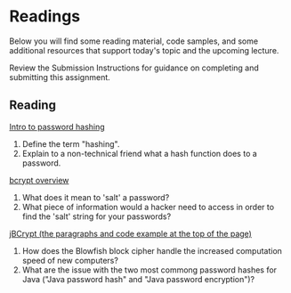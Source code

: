 # Readings

Below you will find some reading material, code samples, and some additional resources that support today's topic and the upcoming lecture.

Review the Submission Instructions for guidance on completing and submitting this assignment.

## Reading

[Intro to password hashing](https://auth0.com/blog/hashing-passwords-one-way-road-to-security/)

1. Define the term "hashing".
2. Explain to a non-technical friend what a hash function does to a password.

[bcrypt overview](https://medium.com/@danboterhoven/why-you-should-use-bcrypt-to-hash-passwords-af330100b861)

1. What does it mean to 'salt' a password?
2. What piece of information would a hacker need to access in order to find the 'salt' string for your passwords?

[jBCrypt (the paragraphs and code example at the top of the page)](https://www.mindrot.org/projects/jBCrypt/)

1. How does the Blowfish block cipher handle the increased computation speed of new computers?
2. What are the issue with the two most commong password hashes for Java ("Java password hash" and "Java password encryption")?
